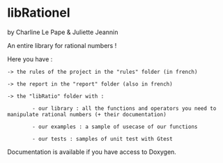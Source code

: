 # libRationel
by Charline Le Pape & Juliette Jeannin

An entire library for rational numbers !

Here you have :
    
    -> the rules of the project in the "rules" folder (in french)

    -> the report in the "report" folder (also in french)

    -> the "libRatio" folder with :

            - our library : all the functions and operators you need to manipulate rational numbers (+ their documentation)

            - our examples : a sample of usecase of our functions
            
            - our tests : samples of unit test with Gtest

Documentation is available if you have access to Doxygen.